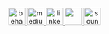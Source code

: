 <center>
	<a href="https://www.behance.net/fernandocelmer"  target="_blank">
		<img src="http://www.fernandocelmer.com/img/icons/icon-behance.png" alt="behance" class="w3-hover-opacity" width="35" height="35">
	</a>
	<a href="https://medium.com/@fernandocelmer"  target="_blank">
		<img src="http://www.fernandocelmer.com/img/icons/icon-medium.png" alt="medium" class="w3-hover-opacity" width="35" height="35">
	</a>
	<a href="https://www.linkedin.com/in/fernando-celmer/"  target="_blank">
		<img src="http://www.fernandocelmer.com/img/icons/icon-linkedin.png" alt="linkedin" class="w3-hover-opacity" width="35" height="35">
	</a>
	<a href="https://open.spotify.com/user/fernandocelmer"  target="_blank">
		<img src="http://www.fernandocelmer.com/img/icons/icon-spotify.png" class="w3-hover-opacity" width="35" height="35">
	</a>
	<a href="http://www.fernandocelmer.com/img/icons/icon-soundcloud.png"  target="_blank">
		<img src="http://www.fernandocelmer.com/img/icons/icon-soundcloud.png" alt="soundcloud" class="w3-hover-opacity" width="35" height="35">
	</a>
</center>
